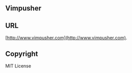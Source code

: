 Vimpusher
---

URL
---

[http://www.vimpusher.com](http://www.vimpusher.com).

Copyright
---

MIT License
